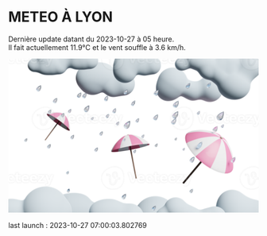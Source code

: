 # METEO À LYON

Dernière update datant du 2023-10-27 à 05 heure.  
Il fait actuellement 11.9°C et le vent souffle à 3.6 km/h.      

![](./.github/rain.png)

last launch : 2023-10-27 07:00:03.802769

